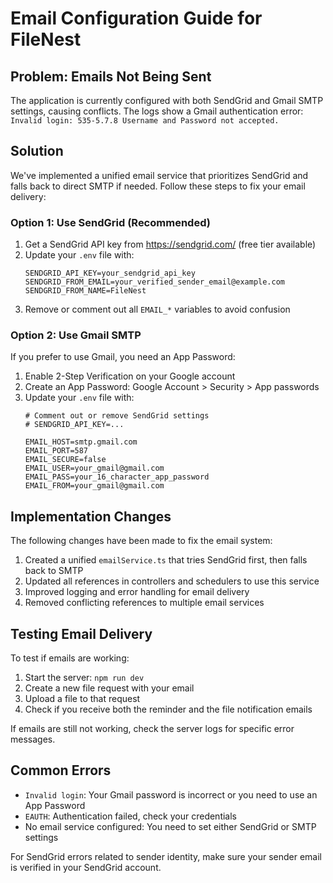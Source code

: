 # Email Configuration Guide for FileNest

## Problem: Emails Not Being Sent

The application is currently configured with both SendGrid and Gmail SMTP settings, causing conflicts. The logs show a Gmail authentication error: `Invalid login: 535-5.7.8 Username and Password not accepted.`

## Solution

We've implemented a unified email service that prioritizes SendGrid and falls back to direct SMTP if needed. Follow these steps to fix your email delivery:

### Option 1: Use SendGrid (Recommended)

1. Get a SendGrid API key from https://sendgrid.com/ (free tier available)
2. Update your `.env` file with:
   ```
   SENDGRID_API_KEY=your_sendgrid_api_key
   SENDGRID_FROM_EMAIL=your_verified_sender_email@example.com
   SENDGRID_FROM_NAME=FileNest
   ```
3. Remove or comment out all `EMAIL_*` variables to avoid confusion

### Option 2: Use Gmail SMTP

If you prefer to use Gmail, you need an App Password:

1. Enable 2-Step Verification on your Google account
2. Create an App Password: Google Account > Security > App passwords
3. Update your `.env` file with:
   ```
   # Comment out or remove SendGrid settings
   # SENDGRID_API_KEY=...
   
   EMAIL_HOST=smtp.gmail.com
   EMAIL_PORT=587
   EMAIL_SECURE=false
   EMAIL_USER=your_gmail@gmail.com
   EMAIL_PASS=your_16_character_app_password
   EMAIL_FROM=your_gmail@gmail.com
   ```

## Implementation Changes

The following changes have been made to fix the email system:

1. Created a unified `emailService.ts` that tries SendGrid first, then falls back to SMTP
2. Updated all references in controllers and schedulers to use this service
3. Improved logging and error handling for email delivery
4. Removed conflicting references to multiple email services

## Testing Email Delivery

To test if emails are working:

1. Start the server: `npm run dev`
2. Create a new file request with your email
3. Upload a file to that request
4. Check if you receive both the reminder and the file notification emails

If emails are still not working, check the server logs for specific error messages.

## Common Errors

- `Invalid login`: Your Gmail password is incorrect or you need to use an App Password
- `EAUTH`: Authentication failed, check your credentials
- No email service configured: You need to set either SendGrid or SMTP settings

For SendGrid errors related to sender identity, make sure your sender email is verified in your SendGrid account. 